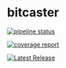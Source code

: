 # bitcaster


[![pipeline status](https://gitlab.com/os4d/bitcaster/bitcaster/badges/develop/pipeline.svg)](https://gitlab.com/os4d/bitcaster/bitcaster/-/commits/develop)


[![coverage report](https://gitlab.com/os4d/bitcaster/bitcaster/badges/develop/coverage.svg)](https://gitlab.com/os4d/bitcaster/bitcaster/-/commits/develop)


[![Latest Release](https://gitlab.com/os4d/bitcaster/bitcaster/-/badges/release.svg)](https://gitlab.com/os4d/bitcaster/bitcaster/-/releases)

